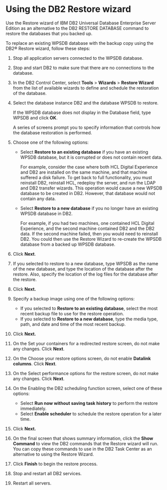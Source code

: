 # Using the DB2 Restore wizard

Use the Restore wizard of IBM DB2 Universal Database Enterprise Server Edition as an alternative to the DB2 RESTORE DATABASE command to restore the databases that you backed up.

To replace an existing WPSDB database with the backup copy using the DB2® Restore wizard, follow these steps:

1.  Stop all application servers connected to the WPSDB database.

2.  Stop and start DB2 to make sure that there are no connections to the database.

3.  In the DB2 Control Center, select **Tools** \> **Wizards** \> **Restore Wizard** from the list of available wizards to define and schedule the restoration of the database.

4.  Select the database instance DB2 and the database WPSDB to restore.

    If the WPSDB database does not display in the Database field, type WPSDB and click **OK**.

    A series of screens prompt you to specify information that controls how the database restoration is performed.

5.  Choose one of the following options:

    -   Select **Restore to an existing database** if you have an existing WPSDB database, but it is corrupted or does not contain recent data.

        For example, consider the case where both HCL Digital Experience and DB2 are installed on the same machine, and that machine suffered a disk failure. To get back to full functionality, you must reinstall DB2, reinstall HCL, redeploy the server, and run the LDAP and DB2 transfer wizards. This operation would cause a new WPSDB database to be created in DB2. However, that database would not contain any data.

    -   Select **Restore to a new database** if you no longer have an existing WPSDB database in DB2.

        For example, if you had two machines, one contained HCL Digital Experience, and the second machine contained DB2 and the DB2 data. If the second machine failed, then you would need to reinstall DB2. You could then use the Restore Wizard to re-create the WPSDB database from a backed up WPSDB database.

6.  Click **Next**.

7.  If you selected to restore to a new database, type WPSDB as the name of the new database, and type the location of the database after the restore. Also, specify the location of the log files for the database after the restore.

8.  Click **Next.**

9.  Specify a backup image using one of the following options:

    -   If you selected to **Restore to an existing database**, select the most recent backup file to use for the restore operation.
    -   If you selected to **Restore to a new database**, type the media type, path, and date and time of the most recent backup.
10. Click **Next.**

11. On the Set your containers for a redirected restore screen, do not make any changes. Click **Next**.

12. On the Choose your restore options screen, do not enable **Datalink columns**. Click **Next**.

13. On the Select performance options for the restore screen, do not make any changes. Click **Next**.

14. On the Enabling the DB2 scheduling function screen, select one of these options:

    -   Select **Run now without saving task history** to perform the restore immediately.
    -   Select **Enable scheduler** to schedule the restore operation for a later time.
15. Click **Next.**

16. On the final screen that shows summary information, click the **Show Command** to view the DB2 commands that the Restore wizard will run. You can copy these commands to use in the DB2 Task Center as an alternative to using the Restore Wizard.

17. Click **Finish** to begin the restore process.

18. Stop and restart all DB2 services.

19. Restart all servers.




